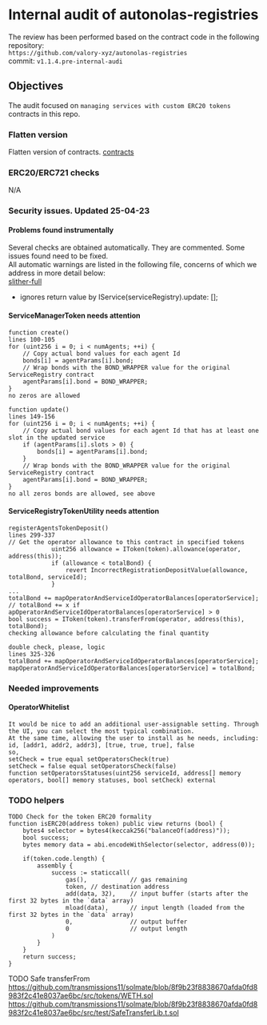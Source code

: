 # Internal audit of autonolas-registries
The review has been performed based on the contract code in the following repository:<br>
`https://github.com/valory-xyz/autonolas-registries` <br>
commit: `v1.1.4.pre-internal-audi` <br> 

## Objectives
The audit focused on `managing services with custom ERC20 tokens` contracts in this repo.

### Flatten version
Flatten version of contracts. [contracts](https://github.com/valory-xyz/autonolas-registries/blob/main/audits/internal1/analysis/contracts) 

### ERC20/ERC721 checks
N/A

### Security issues. Updated 25-04-23
#### Problems found instrumentally
Several checks are obtained automatically. They are commented. Some issues found need to be fixed. <br>
All automatic warnings are listed in the following file, concerns of which we address in more detail below: <br>
[slither-full](https://github.com/valory-xyz/autonolas-registries/blob/main/audits/internal1/analysis/slither_full.txt)

- ignores return value by IService(serviceRegistry).update: [];

#### ServiceManagerToken needs attention
```
function create()
lines 100-105
for (uint256 i = 0; i < numAgents; ++i) {
    // Copy actual bond values for each agent Id
    bonds[i] = agentParams[i].bond;
    // Wrap bonds with the BOND_WRAPPER value for the original ServiceRegistry contract
    agentParams[i].bond = BOND_WRAPPER;
}
no zeros are allowed
```

```
function update()
lines 149-156
for (uint256 i = 0; i < numAgents; ++i) {
    // Copy actual bond values for each agent Id that has at least one slot in the updated service
    if (agentParams[i].slots > 0) {
        bonds[i] = agentParams[i].bond;
    }
    // Wrap bonds with the BOND_WRAPPER value for the original ServiceRegistry contract
    agentParams[i].bond = BOND_WRAPPER;
}
no all zeros bonds are allowed, see above
```

#### ServiceRegistryTokenUtility needs attention
```
registerAgentsTokenDeposit()
lines 299-337
// Get the operator allowance to this contract in specified tokens
            uint256 allowance = IToken(token).allowance(operator, address(this));
            if (allowance < totalBond) {
                revert IncorrectRegistrationDepositValue(allowance, totalBond, serviceId);
            }
...
totalBond += mapOperatorAndServiceIdOperatorBalances[operatorService]; // totalBond += x if apOperatorAndServiceIdOperatorBalances[operatorService] > 0
bool success = IToken(token).transferFrom(operator, address(this), totalBond);
checking allowance before calculating the final quantity

double check, please, logic
lines 325-326
totalBond += mapOperatorAndServiceIdOperatorBalances[operatorService];
mapOperatorAndServiceIdOperatorBalances[operatorService] = totalBond;
```

### Needed improvements 
#### OperatorWhitelist
```
It would be nice to add an additional user-assignable setting. Through the UI, you can select the most typical combination. 
At the same time, allowing the user to install as he needs, including: id, [addr1, addr2, addr3], [true, true, true], false
so,
setCheck = true equal setOperatorsCheck(true)
setCheck = false equal setOperatorsCheck(false)
function setOperatorsStatuses(uint256 serviceId, address[] memory operators, bool[] memory statuses, bool setCheck) external
```

### TODO helpers
```
TODO Check for the token ERC20 formality
function isERC20(address token) public view returns (bool) {
    bytes4 selector = bytes4(keccak256("balanceOf(address)"));
    bool success;
    bytes memory data = abi.encodeWithSelector(selector, address(0));

    if(token.code.length) {
        assembly {
            success := staticcall(
                gas(),            // gas remaining
                token, // destination address
                add(data, 32),    // input buffer (starts after the first 32 bytes in the `data` array)
                mload(data),      // input length (loaded from the first 32 bytes in the `data` array)
                0,                // output buffer
                0                 // output length
            )
        }
    }
    return success;
}

```	
TODO Safe transferFrom
https://github.com/transmissions11/solmate/blob/8f9b23f8838670afda0fd8983f2c41e8037ae6bc/src/tokens/WETH.sol
https://github.com/transmissions11/solmate/blob/8f9b23f8838670afda0fd8983f2c41e8037ae6bc/src/test/SafeTransferLib.t.sol
```
